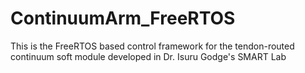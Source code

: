 # ContinuumArm_FreeRTOS
This is the FreeRTOS based control framework for the tendon-routed continuum soft module developed in Dr. Isuru Godge's SMART Lab
